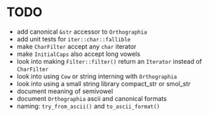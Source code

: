 # TODO

- add canonical `&str` accessor to `Orthographia`
- add unit tests for `iter::char::fallible`
- make `CharFilter` accept any `char` iterator
- make `InitialCaps` also accept long vowels
- look into making `Filter::filter()` return an `Iterator` instead of `CharFilter`
- look into using `Cow` or string interning with `Orthographia`
- look into using a small string library compact_str or smol_str 
- document meaning of semivowel
- document `Orthographia` ascii and canonical formats
- naming: `try_from_ascii()` and `to_ascii_format()`
